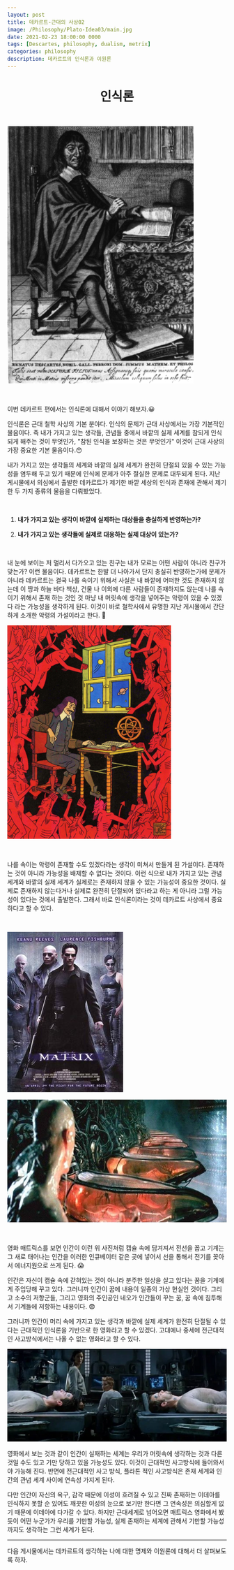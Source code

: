 ```yaml
---
layout: post
title: 데카르트-근대의 사상02
image: /Philosophy/Plato-Idea03/main.jpg
date: 2021-02-23 18:00:00 0000
tags: [Descartes, philosophy, dualism, metrix]
categories: philosophy
description: 데카르트의 인식론과 이원론
---
```


# <center>인식론</center>

<br>

![](../images/Philosophy/Decartes-modern02/2021-02-23-18-13-28.png)

<br>

이번 데카르트 편에서는 인식론에 대해서 이야기 해보자.:grinning:

인식론은 근대 철학 사상의 기본 분야다. 인식의 문제가 근대 사상에서는 가장 기본적인 물음이다. 즉 내가 가지고 있는 생각들, 관념들 중에서 바깥의 실제 세계를 참되게 인식되게 해주는 것이 무엇인가, "참된 인식을 보장하는 것은 무엇인가" 이것이 근대 사상의 가장 중요한 기본 물음이다.:hushed:

내가 가지고 있는 생각들의 세계와 바깥의 실제 세계가 완전히 단절되 있을 수 있는 가능성을 염두해 두고 있기 때문에 인식에 문제가 아주 절실한 문제로 대두되게 된다. 지난 게시물에서 의심에서 출발한 데카르트가 제기한 바깥 세상의 인식과 존재에 관해서 제기한 두 가지 종류의 물음을 다뤄봤었다.

<br>

1. **내가 가지고 있는 생각이 바깥에 실제하는 대상들을 충실하게 반영하는가?**

2. **내가 가지고 있는 생각들에 실제로 대응하는 실제 대상이 있는가?**

<br>

내 눈에 보이는 저 멀리서 다가오고 있는 친구는 내가 모르는 어떤 사람이 아니라 친구가 맞는가? 이런 물음이다. 데카르트는 한발 더 나아가서 단지 충실히 반영하는가에 문제가 아니라 데카르트는 결국 나를 속이기 위해서 사실은 내 바깥에 어떠한 것도 존재하지 않는데 이 땅과 하늘 바다 책상, 건물 나 이외에 다른 사람들이 존재하지도 않는데 나를 속이기 위해서 존재 하는 것인 것 마냥 내 머릿속에 생각을 넣어주는 악령이 있을 수 있겠다 라는 가능성을 생각하게 된다. 이것이 바로 철학사에서 유명한 지난 게시물에서 간단하게 소개한 악령의 가설이라고 한다. :imp:

![](../images/Philosophy/Decartes-modern02/2021-02-23-18-16-10.png)

<br>

나를 속이는 악령이 존재할 수도 있겠다라는 생각이 미쳐서 만들게 된 가설이다. 존재하는 것이 아니라 가능성을 배제할 수 없다는 것이다. 이런 식으로 내가 가지고 있는 관념세계와 바깥의 실제 세계가 실제로는 존재하지 않을 수 있는 가능성이 중요한 것이다. 실제로 존재하지 않는다거나 실제로 완전히 단절되어 있다라고 하는 게 아니라 그럴 가능성이 있다는 것에서 출발한다. 그래서 바로 인식론이라는 것이 데카르트 사상에서 중요하다고 할 수 있다.

<br>

![](../images/Philosophy/Decartes-modern02/2021-02-23-18-21-44.png)

![](../images/Philosophy/Decartes-modern02/2021-02-23-18-20-56.png)

<br>

영화 매트릭스를 보면 인간이 이런 위 사진처럼 캡슐 속에 담겨져서 전선을 꼽고 기계는 그 새로 태어나는 인간을 이러한 인큐베이터 같은 곳에 넣어서 선을 통해서 전기를 꽂아서 에너지원으로 쓰게 된다. :scream:

인간은 자신이 캡슐 속에 갇혀있는 것이 아니라 분주한 일상을 살고 있다는 꿈을 기계에게 주입당해 꾸고 있다. 그러니까 인간이 꿈에 내용이 일종의 가상 현실인 것이다. 그리고 소수의 저항군들, 그리고 영화의 주인공인 네오가 인간들이 꾸는 꿈, 꿈 속에 침투해서 기계들에 저항하는 내용이다. :fearful:

그러니까 인간이 머리 속에 가지고 있는 생각과 바깥에 실제 세계가 완전히 단절될 수 있다는 근대적인 인식론을 기반으로 한 영화라고 할 수 있겠다. 고대에나 중세에 전근대적인 사고방식에서는 나올 수 없는 영화라고 할 수 있다.

![](../images/Philosophy/Decartes-modern02/2021-02-23-18-25-49.png)

영화에서 보는 것과 같이 인간이 실재하는 세계는 우리가 머릿속에 생각하는 것과 다른 것일 수도 있고 기만 당하고 있을 가능성도 있다. 이것이 근대적인 사고방식에 들어와서야 가능해 진다. 반면에 전근대적인 사고 방식, 플라톤 적인 사고방식은 존재 세계와 인간의 관념 세계 사이에 연속성 가지게 된다.

다만 인간이 자신의 욕구, 감각 때문에 이성이 흐려질 수 있고 진짜 존재하는 이데아를 인식하지 못할 순 있어도 깨끗한 이성의 눈으로 보기만 한다면 그 연속성은 의심할게 없기 때문에 이데아에 다가갈 수 있다. 하지만 근대세계로 넘어오면 매트릭스 영화에서 봤듯이 어떤 누군가가 우리를 기만할 가능성, 실제 존재하는 세계에 관해서 기만할 가능성까지도 생각하는 그런 세계가 된다.

---

다음 게시물에서는 데카르트의 생각하는 나에 대한 명제와 이원론에 대해서 더 살펴보도록 하자.
